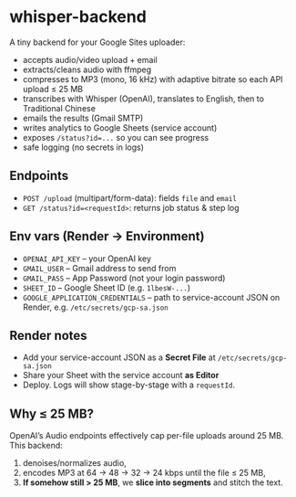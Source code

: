 # whisper-backend

A tiny backend for your Google Sites uploader:
- accepts audio/video upload + email
- extracts/cleans audio with ffmpeg
- compresses to MP3 (mono, 16 kHz) with adaptive bitrate so each API upload ≤ 25 MB
- transcribes with Whisper (OpenAI), translates to English, then to Traditional Chinese
- emails the results (Gmail SMTP)
- writes analytics to Google Sheets (service account)
- exposes `/status?id=...` so you can see progress
- safe logging (no secrets in logs)

## Endpoints
- `POST /upload` (multipart/form-data): fields `file` and `email`
- `GET /status?id=<requestId>`: returns job status & step log

## Env vars (Render → Environment)
- `OPENAI_API_KEY` – your OpenAI key
- `GMAIL_USER` – Gmail address to send from
- `GMAIL_PASS` – App Password (not your login password)
- `SHEET_ID` – Google Sheet ID (e.g. `1lbesW-...`)
- `GOOGLE_APPLICATION_CREDENTIALS` – path to service-account JSON on Render, e.g. `/etc/secrets/gcp-sa.json`

## Render notes
- Add your service-account JSON as a **Secret File** at `/etc/secrets/gcp-sa.json`
- Share your Sheet with the service account **as Editor**
- Deploy. Logs will show stage-by-stage with a `requestId`.

## Why ≤ 25 MB?
OpenAI’s Audio endpoints effectively cap per-file uploads around 25 MB.  
This backend:
1) denoises/normalizes audio,  
2) encodes MP3 at 64 → 48 → 32 → 24 kbps until the file ≤ 25 MB,  
3) **If somehow still > 25 MB**, we **slice into segments** and stitch the text.
